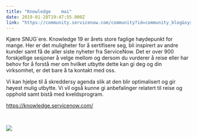 ```yaml
---
title: "Knowledge    mai"
date: 2019-01-28T19:47:55.000Z
link: "https://community.servicenow.com/community?id=community_blog&sys_id=d0f5f11ddb5b67005d782183ca961950"
---
```

<p>Kjære SNUG&#96;ere. Knowledge 19 er årets store faglige høydepunkt for mange. Her er det muligheter for å sertifisere seg, bli inspirert av andre kunder samt få de aller siste nyheter fra ServiceNow. Det er over 900 forskjellige sesjoner å velge mellom og dersom du vurderer å reise eller har behov for å forstå mer om hvilket utbytte dette kan gi deg og din virksomhet, er det bare å ta kontakt med oss. </p>
<p>Vi kan hjelpe til å skreddersy agenda slik at den blir optimalisert og gir høyest mulig utbytte. Vi vil også kunne gi anbefalinger relatert til reise og opphold samt bistå med kveldsprogram.</p>
<p><a href="https://knowledge.servicenow.com/" rel="nofollow">https://knowledge.servicenow.com/</a></p>
<p> </p>
<p><img src="a7d5f11ddb5b67005d782183ca9619fb.iix" /></p>